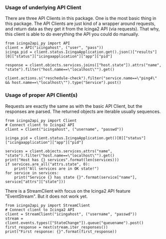### Usage of underlying API Client
There are three API Clients in this package. One is the most basic thing in this package. The API Clients are just
kind of a wrapper around requests, and return data as they get it from the Icinga2 API (via requests). That why, this
client is able to do everything the API you could do manually.

```
from icinga2api_py import API
client = API("icingahost", ("user", "pass"))
icinga_pid = client.status.IcingaApplication.get().json()["results"][0]["status"]["icingaapplication"]["app"]["pid"]

response = client.objects.services.joins(["host.state"]).attrs("name", "state").filter("host.name==\"localhost\"").get()

client.actions.s("reschedule-check").filter("service.name==\"ping4\" && host.name==\"localhost\"").type("Service").post()
```

### Usage of proper API Client(s)
Requests are exactly the same as with the basic API Client, but the responses are parsed. The returned objects are 
iterable usually sequences.

```
from icinga2api_py import Client
# Connect client to Icinga2 API
client = Client("icingahost", ("username", "passwd"))

icinga_pid = client.status.IcingaApplication.get()[0]["status"]["icingaapplication"]["app"]["pid"]

services = client.objects.services.attrs("name", "state").filter("host.name==\"localhost\"").get()
print("Host has {} services".format(len(services)))
if services.are_all("attrs.state", 0):
    print("All services are in OK state!")
for service in services:
    print("Service {} has state {}".format(service["name"], service["attrs"]["state"]))
```

There is a StreamClient with focus on the Icinga2 API feature "EventStream". But it does not work yet.

```
from icinga2api_py import StreamClient
# Connect client to Icinga2 API
client = StreamClient("icingahost", ("username", "passwd"))
stream = client.events.types(["StateChange"]).queue("queuename").post()
first_response = next(stream.iter_responses())
print("First response: {}".format(first_response))
```